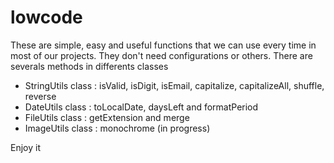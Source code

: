 # lowcode
These are simple, easy and useful functions that we can use every time in most of our projects.
They don't need configurations or others.
There are severals methods in differents classes
- StringUtils class :
  isValid, isDigit, isEmail, capitalize, capitalizeAll, shuffle, reverse
- DateUtils class :
toLocalDate, daysLeft and formatPeriod
- FileUtils class :
getExtension and merge
- ImageUtils class :
monochrome (in progress)

Enjoy it
